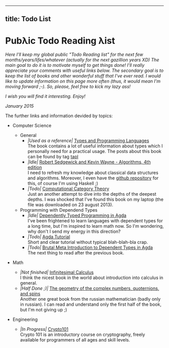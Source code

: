 --------------------
title: Todo List
--------------------

# Pub&lambda;ic Todo Reading &lambda;ist

<i>
Here I'll keep my global public "Todo Reading list" for the next few months/years/lifes/whatever (actually for the next gazillion years XD)
The main goal to do it is to motivate myself to get things done! I'll really appreciate your comments with useful links below.
The secondary goal is to keep the list of books and other wonderful stuff that I've ever read.
I would like to update information on this page more often (thus, it would mean I'm moving forward ;-). So, please, feel free to kick my lazy ass!
</i>

*I wish you will find it interesting. Enjoy!*

*January 2015*

The further links and information devided by topics:

- Computer Science
    - General
        - *|Used as a reference|* [Types and Programming Languages](http://www.cis.upenn.edu/~bcpierce/tapl/)  
          The book contains a lot of useful information about types which I personally need for a practical usage.
          The posts about this book can be found by tag [tapl](/tags/tapl.html)
        - *|Idle|* [Robert Sedgewick and Kevin Wayne - Algorithms, 4th edition](http://algs4.cs.princeton.edu/home/)  
          I need to refresh my knowledge about classical data structures and algorithms. Moreover, I even have the [github repository](https://github.com/grouzen/coursera-algorithms) for this, of course I'm using Haskell ;)
        - *|Todo|* [Computational Category Theory](http://www.cs.man.ac.uk/~david/categories/book/book.pdf)  
          Just an another attempt to dive into the depths of the deepest depths.
          I was shocked that I've found this book on my laptop (the file was downloaded on 23 august 2013).
    - Programming with Dependend Types
        - *|Idle|* [Dependently Typed Programming in Agda](http://www.cse.chalmers.se/~ulfn/papers/afp08/tutorial.pdf)  
          I've been frightened to learn languages with dependent types for a long time, but I'm inspired to learn math now.
          So I'm wondering, why don't I send my energy in this direction?
        - *|Todo|* [Agda Tutorial](http://people.inf.elte.hu/divip/AgdaTutorial/Index.html)  
          Short and clear tutorial without typical blah-blah-bla crap. 
        - *|Todo|* [Brutal Meta Introduction to Dependent Types in Agda](http://oxij.org/note/BrutalDepTypes/)  
          The next thing to read after the previous book.
        
- Math
    - *|Not finished|* [Infinitesimal Calculus](http://www.amazon.com/Infinitesimal-Calculus-Dover-Books-Mathematics/dp/0486428869)  
      I think the nicest book in the world about introduction into calculus in general.
    - *|Half Done ;)|* [The geometry of the complex numbers, quoternions, and spins](http://www.mccme.ru/free-books/izdano/2002/VIA-kvatern.pdf)  
      Another one great book from the russian mathematician (badly only in russian). I can read and understand only the first half of the book, but I'm not giving up ;)

- Engineering
    - *|In Progress|* [Crypto101](https://www.crypto101.io/)  
      Crypto 101 is an introductory course on cryptography, freely available for programmers of all ages and skill levels. 

    
    
